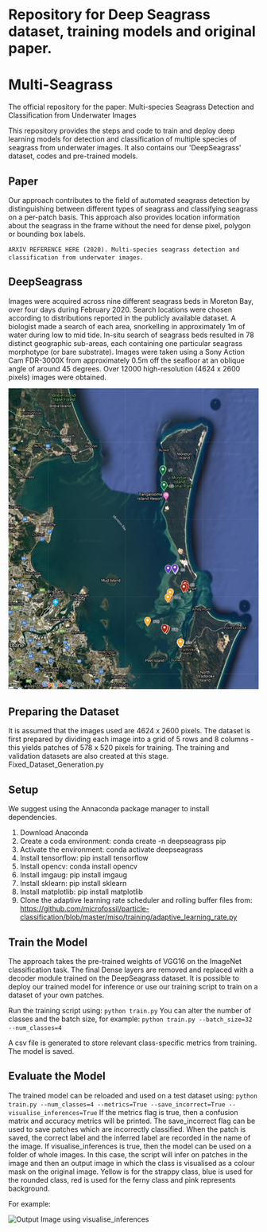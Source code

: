 # Repository for Deep Seagrass dataset, training models and original paper.

# Multi-Seagrass
The official repository for the paper: Multi-species Seagrass Detection and Classification from Underwater Images

This repository provides the steps and code to train and deploy deep learning models for detection and classification of multiple species of seagrass from underwater images.  It also contains our 'DeepSeagrass' dataset, codes and pre-trained models.

## Paper
Our approach contributes to the field of automated seagrass detection by distinguishing between different types of seagrass and classifying seagrass on a per-patch basis.  This approach also provides location information about the seagrass in the frame without the need for dense pixel, polygon or bounding box labels.
```
ARXIV REFERENCE HERE (2020). Multi-species seagrass detection and classification from underwater images. 
```

## DeepSeagrass
Images were acquired across nine different seagrass beds in Moreton Bay, over four days during February 2020. Search locations were chosen according to distributions reported in the publicly available dataset. A biologist made a search of each area, snorkelling in approximately 1m of water during low to mid tide. In-situ search of seagrass beds resulted in 78 distinct geographic sub-areas, each containing one particular seagrass morphotype (or bare substrate).  Images were taken using a Sony Action Cam FDR-3000X from approximately 0.5m off the seafloor at an oblique angle of around 45 degrees. Over 12000 high-resolution (4624 x 2600 pixels) images were obtained. 
 
![Dataset distinct seagrass](images/seagrass_map.png)
 
## Preparing the Dataset
It is assumed that the images used are 4624 x 2600 pixels.  The dataset is first prepared by dividing each image into a grid of 5 rows and 8 columns - this yields patches of 578 x 520 pixels for training. The training and validation datasets are also created at this stage.
Fixed_Dataset_Generation.py

## Setup
We suggest using the Annaconda package manager to install dependencies.

1. Download Anaconda
2. Create a coda environment: conda create -n deepseagrass pip
3. Activate the environment: conda activate deepseagrass
4. Install tensorflow: pip install tensorflow
5. Install opencv: conda install opencv
6. Install imgaug: pip install imgaug
7. Install sklearn: pip install sklearn
8. Install matplotlib: pip install matplotlib
9. Clone the adaptive learning rate scheduler and rolling buffer files from: https://github.com/microfossil/particle-classification/blob/master/miso/training/adaptive_learning_rate.py

## Train the Model
The approach takes the pre-trained weights of VGG16 on the ImageNet classification task.  The final Dense layers are removed and replaced with a decoder module trained on the DeepSeagrass dataset.  It is possible to deploy our trained model for inference or use our training script to train on a dataset of your own patches. 

Run the training script using:
```python train.py```
You can alter the number of classes and the batch size, for example:
```python train.py --batch_size=32 --num_classes=4```

A csv file is generated to store relevant class-specific metrics from training.  The model is saved.

## Evaluate the Model
The trained model can be reloaded and used on a test dataset using:
```python train.py --num_classes=4 --metrics=True --save_incorrect=True --visualise_inferences=True```
If the metrics flag is true, then a confusion matrix and accuracy metrics will be printed.  The save_incorrect flag can be used to save patches which are incorrectly classified.  When the patch is saved, the correct label and the inferred label are recorded in the name of the image.  If visualise_inferences is true, then the model can be used on a folder of whole images.  In this case, the script will infer on patches in the image and then an output image in which the class is visualised as a colour mask on the original image.  Yellow is for the strappy class, blue is used for the rounded class, red is used for the ferny class and pink represents background.

For example:


![Output Image using visualise_inferences](images/output_image.jpg)
